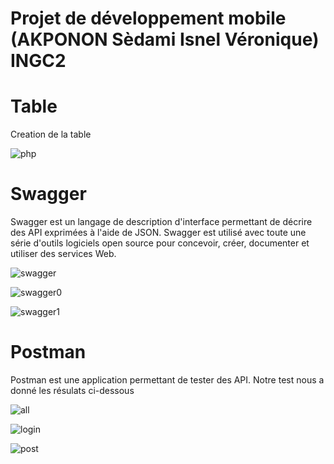 # Projet de développement mobile (AKPONON Sèdami Isnel Véronique) INGC2
# Table
Creation de la table

![php](https://user-images.githubusercontent.com/125742984/219980342-1d5167a2-6607-46c2-b25c-7cd2e020f85e.PNG)

# Swagger
Swagger est un langage de description d'interface permettant de décrire des API exprimées à l'aide de JSON. Swagger est utilisé avec toute une série d'outils logiciels open source pour concevoir, créer, documenter et utiliser des services Web.


![swagger](https://user-images.githubusercontent.com/125742984/219980397-d729d100-9c03-463d-a25c-e156481828b4.PNG)

![swagger0](https://user-images.githubusercontent.com/125742984/219980409-581c2615-a91c-4164-9f7a-ec079288f310.PNG)

![swagger1](https://user-images.githubusercontent.com/125742984/219980420-80d9e056-5da9-4788-bf10-fb2582a1a5c3.PNG)

# Postman
Postman est une application permettant de tester des API. 
Notre test nous a donné les résulats ci-dessous


![all](https://user-images.githubusercontent.com/125742984/219980717-52a0e4bc-8646-45b5-916f-a4e088c59997.PNG)

![login](https://user-images.githubusercontent.com/125742984/219980725-d48f88a3-11f9-4001-8707-81840d7577cb.PNG)

![post](https://user-images.githubusercontent.com/125742984/219980730-4ccc3fb7-a9a0-4b92-9106-484b88e30e15.PNG)


